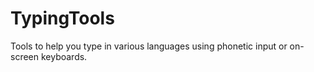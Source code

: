 # TypingTools
Tools to help you type in various languages using phonetic input or on-screen keyboards. 
